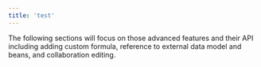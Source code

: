 ```yaml
---
title: 'test'
---
```



The following sections will focus on those advanced features and their
API including adding custom formula, reference to external data model
and beans, and collaboration editing.
